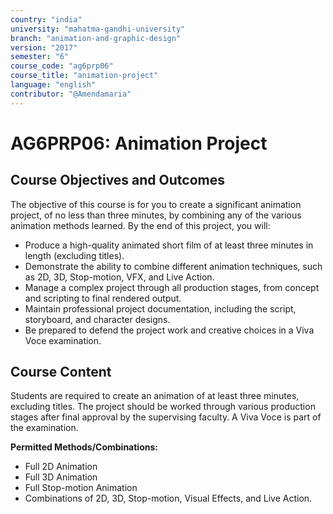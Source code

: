 ```yaml
---
country: "india"
university: "mahatma-gandhi-university"
branch: "animation-and-graphic-design"
version: "2017"
semester: "6"
course_code: "ag6prp06"
course_title: "animation-project"
language: "english"
contributor: "@Amendamaria"
---
```


# AG6PRP06: Animation Project

## Course Objectives and Outcomes
The objective of this course is for you to create a significant animation project, of no less than three minutes, by combining any of the various animation methods learned. By the end of this project, you will:
* Produce a high-quality animated short film of at least three minutes in length (excluding titles).
* Demonstrate the ability to combine different animation techniques, such as 2D, 3D, Stop-motion, VFX, and Live Action.
* Manage a complex project through all production stages, from concept and scripting to final rendered output.
* Maintain professional project documentation, including the script, storyboard, and character designs.
* Be prepared to defend the project work and creative choices in a Viva Voce examination.

## Course Content
Students are required to create an animation of at least three minutes, excluding titles. The project should be worked through various production stages after final approval by the supervising faculty. A Viva Voce is part of the examination.

**Permitted Methods/Combinations:**
* Full 2D Animation
* Full 3D Animation
* Full Stop-motion Animation
* Combinations of 2D, 3D, Stop-motion, Visual Effects, and Live Action.